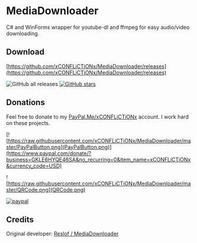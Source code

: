 # MediaDownloader

C# and WinForms wrapper for youtube-dl and ffmpeg for easy audio/video downloading.

## Download

[https://github.com/xCONFLiCTiONx/MediaDownloader/releases](https://github.com/xCONFLiCTiONx/MediaDownloader/releases)  

![GitHub all releases](https://img.shields.io/github/downloads/xCONFLiCTiONx/MediaDownloader/total)  [![GitHub stars](https://img.shields.io/github/stars/xCONFLiCTiONx/MediaDownloader)](https://github.com/xCONFLiCTiONx/MediaDownloader/stargazers)

## Donations

Feel free to donate to my [PayPal.Me/xCONFLiCTiONx](https://PayPal.Me/xCONFLiCTiONx) account. I work hard on these projects.

[![https://raw.githubusercontent.com/xCONFLiCTiONx/MediaDownloader/master/PayPalButton.png](PayPalButton.png)](https://www.paypal.com/donate/?business=GKLE6HYQE46SA&no_recurring=0&item_name=xCONFLiCTiONx&currency_code=USD)

![https://raw.githubusercontent.com/xCONFLiCTiONx/MediaDownloader/master/QRCode.png](QRCode.png)

[![paypal](https://www.paypalobjects.com/en_US/i/btn/btn_donateCC_LG.gif)](https://www.paypal.com/donate/?business=GKLE6HYQE46SA&no_recurring=0&item_name=xCONFLiCTiONx&currency_code=USD)

## Credits

Original developer: [Reslof / MediaDownloader](https://github.com/Reslof/MediaDownloader)
